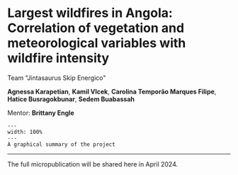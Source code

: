 # Largest wildfires in Angola: Correlation of vegetation and meteorological variables with wildfire intensity

Team "Jintasaurus Skip Energico"

**Agnessa Karapetian**, **Kamil Vlcek**, **Carolina Temporão Marques Filipe**, **Hatice Busragokbunar**, **Sedem Buabassah**

Mentor: **Brittany Engle**

```{figure} project14_summary.png
---
width: 100%
---
A graphical summary of the project
```
---
The full micropublication will be shared here in April 2024.